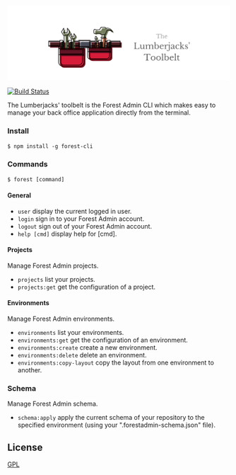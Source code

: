 <p align="center">
  <img src="https://github.com/ForestAdmin/toolbelt/blob/master/assets/logo.png?raw=true" alt="Toolbelt logo">
</p>

[![Build Status](https://travis-ci.org/ForestAdmin/toolbelt.svg?branch=master)](https://travis-ci.org/ForestAdmin/toolbelt)

The Lumberjacks' toolbelt is the Forest Admin CLI which makes easy to manage your back office application directly from the terminal.


### Install
    $ npm install -g forest-cli

### Commands

    $ forest [command]

#### General
- `user` display the current logged in user.
- `login` sign in to your Forest Admin account.
- `logout` sign out of your Forest Admin account.
- `help [cmd]` display help for [cmd].

#### Projects

Manage Forest Admin projects.

- `projects` list your projects.
- `projects:get` get the configuration of a project.

#### Environments

Manage Forest Admin environments.

- `environments` list your environments.
- `environments:get` get the configuration of an environment.
- `environments:create` create a new environment.
- `environments:delete` delete an environment.
- `environments:copy-layout` copy the layout from one environment to another.

### Schema

Manage Forest Admin schema.

- `schema:apply` apply the current schema of your repository to the specified environment (using your ".forestadmin-schema.json" file).

## License
[GPL](https://github.com/ForestAdmin/toolbelt/blob/master/LICENSE)
